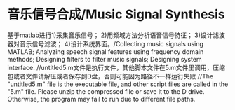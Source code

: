 # 音乐信号合成/Music Signal Synthesis
 基于matlab进行1)采集音乐信号；       2)用频域方法分析语音信号特征； 3)设计滤波器对音乐信号滤波；  4)设计系统界面。/Collecting music signals using MATLAB; Analyzing speech signal features using frequency domain methods; Designing filters to filter music signals; Designing system interface.
//untitled5.m文件是执行文件，其他脚本文件在5.m文件里调用，压缩包或者文件请解压或者保存到D盘，否则可能因为路径不一样运行失败
//The "untitled5.m" file is the executable file, and other script files are called in the "5.m" file. Please unzip the compressed file or save it to the D drive. Otherwise, the program may fail to run due to different file paths.